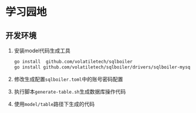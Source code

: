 # 学习园地

## 开发环境

1. 安装model代码生成工具

   ```bash
   go install  github.com/volatiletech/sqlboiler
   go install github.com/volatiletech/sqlboiler/drivers/sqlboiler-mysql
   ```

2. 修改生成配置`sqlboiler.toml`中的账号密码配置
3. 执行脚本`generate-table.sh`生成数据库操作代码
4. 使用`model/table`路径下生成的代码

